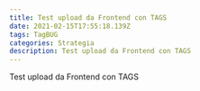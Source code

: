```yaml
---
title: Test upload da Frontend con TAGS
date: 2021-02-15T17:55:18.139Z
tags: TagBUG
categories: Strategia
description: Test upload da Frontend con TAGS
---
```

Test upload da Frontend con TAGS